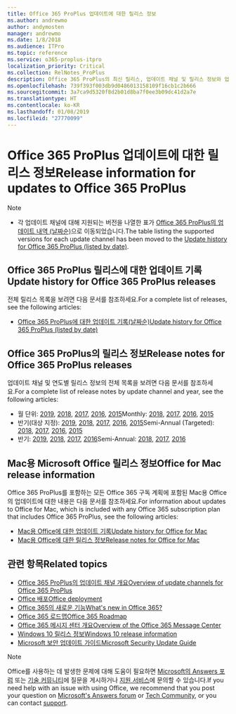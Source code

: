 ```yaml
---
title: Office 365 ProPlus 업데이트에 대한 릴리스 정보
ms.author: andrewmo
author: andymosten
manager: andrewmo
ms.date: 1/8/2018
ms.audience: ITPro
ms.topic: reference
ms.service: o365-proplus-itpro
localization_priority: Critical
ms.collection: RelNotes_ProPlus
description: Office 365 ProPlus의 최신 릴리스, 업데이트 채널 및 릴리스 정보와 업데이트 기록에 대한 링크 목록을 IT 전문가에게 제공합니다.
ms.openlocfilehash: 739f393f003db9d0486013158109f16cb1c2b666
ms.sourcegitcommit: 3a7ca9d5320f8d2b01d8ba7f0ee3b09dc41d2a7e
ms.translationtype: HT
ms.contentlocale: ko-KR
ms.lasthandoff: 01/08/2019
ms.locfileid: "27770099"
---
```

# <a name="release-information-for-updates-to-office-365-proplus"></a><span data-ttu-id="a5004-103">Office 365 ProPlus 업데이트에 대한 릴리스 정보</span><span class="sxs-lookup"><span data-stu-id="a5004-103">Release information for updates to Office 365 ProPlus</span></span>

> [!NOTE]
> - <span data-ttu-id="a5004-104">각 업데이트 채널에 대해 지원되는 버전을 나열한 표가 [Office 365 ProPlus의 업데이트 내역 (날짜순)](update-history-office365-proplus-by-date.md)으로 이동되었습니다.</span><span class="sxs-lookup"><span data-stu-id="a5004-104">The table listing the supported versions for each update channel has been moved to the [Update history for Office 365 ProPlus (listed by date)](update-history-office365-proplus-by-date.md).</span></span>



## <a name="update-history-for-office-365-proplus-releases"></a><span data-ttu-id="a5004-105">Office 365 ProPlus 릴리스에 대한 업데이트 기록</span><span class="sxs-lookup"><span data-stu-id="a5004-105">Update history for Office 365 ProPlus releases</span></span>

<span data-ttu-id="a5004-106">전체 릴리스 목록을 보려면 다음 문서를 참조하세요.</span><span class="sxs-lookup"><span data-stu-id="a5004-106">For a complete list of releases, see the following articles:</span></span>
 - [<span data-ttu-id="a5004-107">Office 365 ProPlus에 대한 업데이트 기록(날짜순)</span><span class="sxs-lookup"><span data-stu-id="a5004-107">Update history for Office 365 ProPlus (listed by date)</span></span>](update-history-office365-proplus-by-date.md)

## <a name="release-notes-for-office-365-proplus-releases"></a><span data-ttu-id="a5004-108">Office 365 ProPlus의 릴리스 정보</span><span class="sxs-lookup"><span data-stu-id="a5004-108">Release notes for Office 365 ProPlus releases</span></span>

<span data-ttu-id="a5004-109">업데이트 채널 및 연도별 릴리스 정보의 전체 목록을 보려면 다음 문서를 참조하세요.</span><span class="sxs-lookup"><span data-stu-id="a5004-109">For a complete list of release notes by update channel and year, see the following articles:</span></span>
 - <span data-ttu-id="a5004-110">월 단위: [2019](monthly-channel-2019.md), [2018](monthly-channel-2018.md), [2017](monthly-channel-2017.md), [2016](monthly-channel-2016.md), [2015](monthly-channel-2015.md)</span><span class="sxs-lookup"><span data-stu-id="a5004-110">Monthly: [2018](monthly-channel-2019.md), [2017](monthly-channel-2018.md), [2016](monthly-channel-2017.md), [2015](monthly-channel-2016.md)</span></span>
 - <span data-ttu-id="a5004-111">반기(대상 지정): [2019](semi-annual-channel-targeted-2019.md), [2018](semi-annual-channel-targeted-2018.md), [2017](semi-annual-channel-targeted-2017.md), [2016](semi-annual-channel-targeted-2016.md), [2015](semi-annual-channel-targeted-2015.md)</span><span class="sxs-lookup"><span data-stu-id="a5004-111">Semi-Annual (Targeted): [2018](semi-annual-channel-targeted-2019.md), [2017](semi-annual-channel-targeted-2018.md), [2016](semi-annual-channel-targeted-2017.md), [2015](semi-annual-channel-targeted-2016.md)</span></span>
 - <span data-ttu-id="a5004-112">반기: [2019](semi-annual-channel-2019.md), [2018](semi-annual-channel-2018.md), [2017](semi-annual-channel-2017.md), [2016](semi-annual-channel-2016.md)</span><span class="sxs-lookup"><span data-stu-id="a5004-112">Semi-Annual: [2018](semi-annual-channel-2019.md), [2017](semi-annual-channel-2018.md), [2016](semi-annual-channel-2017.md)</span></span>

## <a name="office-for-mac-release-information"></a><span data-ttu-id="a5004-113">Mac용 Microsoft Office 릴리스 정보</span><span class="sxs-lookup"><span data-stu-id="a5004-113">Office for Mac release information</span></span>

<span data-ttu-id="a5004-114">Office 365 ProPlus를 포함하는 모든 Office 365 구독 계획에 포함된 Mac용 Office의 업데이트에 대한 내용은 다음 문서를 참조하세요.</span><span class="sxs-lookup"><span data-stu-id="a5004-114">For information about updates to Office for Mac, which is included with any Office 365 subscription plan that includes Office 365 ProPlus, see the following articles:</span></span>
 - [<span data-ttu-id="a5004-115">Mac용 Office에 대한 업데이트 기록</span><span class="sxs-lookup"><span data-stu-id="a5004-115">Update history for Office for Mac</span></span>](update-history-office-for-mac.md)
 - [<span data-ttu-id="a5004-116">Mac용 Office에 대한 릴리스 정보</span><span class="sxs-lookup"><span data-stu-id="a5004-116">Release notes for Office for Mac</span></span>](release-notes-office-for-mac.md)


## <a name="related-topics"></a><span data-ttu-id="a5004-117">관련 항목</span><span class="sxs-lookup"><span data-stu-id="a5004-117">Related topics</span></span>

- [<span data-ttu-id="a5004-118">Office 365 ProPlus의 업데이트 채널 개요</span><span class="sxs-lookup"><span data-stu-id="a5004-118">Overview of update channels for Office 365 ProPlus</span></span>](https://docs.microsoft.com/deployoffice/overview-of-update-channels-for-office-365-proplus)
- [<span data-ttu-id="a5004-119">Office 배포</span><span class="sxs-lookup"><span data-stu-id="a5004-119">Office deployment</span></span>](https://docs.microsoft.com/deployoffice/)
- [<span data-ttu-id="a5004-120">Office 365의 새로운 기능</span><span class="sxs-lookup"><span data-stu-id="a5004-120">What's new in Office 365?</span></span>](https://support.office.com/article/95c8d81d-08ba-42c1-914f-bca4603e1426)
- [<span data-ttu-id="a5004-121">Office 365 로드맵</span><span class="sxs-lookup"><span data-stu-id="a5004-121">Office 365 Roadmap</span></span>](https://products.office.com/business/office-365-roadmap)
- [<span data-ttu-id="a5004-122">Office 365 메시지 센터 개요</span><span class="sxs-lookup"><span data-stu-id="a5004-122">Overview of the Office 365 Message Center</span></span>](https://support.office.com/article/38fb3333-bfcc-4340-a37b-deda509c2093)
- [<span data-ttu-id="a5004-123">Windows 10 릴리스 정보</span><span class="sxs-lookup"><span data-stu-id="a5004-123">Windows 10 release information</span></span>](https://www.microsoft.com/itpro/windows-10/release-information)
- [<span data-ttu-id="a5004-124">Microsoft 보안 업데이트 가이드</span><span class="sxs-lookup"><span data-stu-id="a5004-124">Microsoft Security Update Guide</span></span>](https://portal.msrc.microsoft.com/)

> [!NOTE]
> <span data-ttu-id="a5004-125">Office를 사용하는 데 발생한 문제에 대해 도움이 필요하면 [Microsoft의 Answers 포럼](https://answers.microsoft.com/) 또는 [기술 커뮤니티](https://techcommunity.microsoft.com/)에 질문을 게시하거나 [지원 서비스](https://support.microsoft.com/contactus)에 문의할 수 있습니다.</span><span class="sxs-lookup"><span data-stu-id="a5004-125">If you need help with an issue with using Office, we recommend that you post your question on [Microsoft's Answers forum](https://answers.microsoft.com/) or [Tech Community](https://techcommunity.microsoft.com/), or you can contact [support](https://support.microsoft.com/contactus).</span></span>
